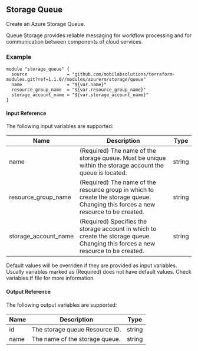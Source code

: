 ## Storage Queue
Create an Azure Storage Queue.

Queue Storage provides reliable messaging for workflow processing and for communication between components of cloud services.

### Example
```hcl
module "storage_queue" {
  source               = "github.com/mobilabsolutions/terraform-modules.git?ref=1.1.0//modules/azurerm/storage/queue"
  name                 = "${var.name}"
  resource_group_name  = "${var.resource_group_name}"
  storage_account_name = "${var.storage_account_name}"
}
```

#### Input Reference
The following input variables are supported:

Name | Description | Type 
----------------- | --------- | -------- 
name  | (Required) The name of the storage queue. Must be unique within the storage account the queue is located. | string 
resource_group_name | (Required) The name of the resource group in which to create the storage queue. Changing this forces a new resource to be created. | string
storage_account_name | (Required) Specifies the storage account in which to create the storage queue. Changing this forces a new resource to be created. | string

Default values will be overriden if they are provided as input variables. Usually variables marked as (Required) does not have default values. Check variables.tf file for more information.


#### Output Reference
The following output variables are supported:

Name | Description | Type
----------------- | --------- | --------
id | The storage queue Resource ID. | string
name | The name of the storage queue. | string
